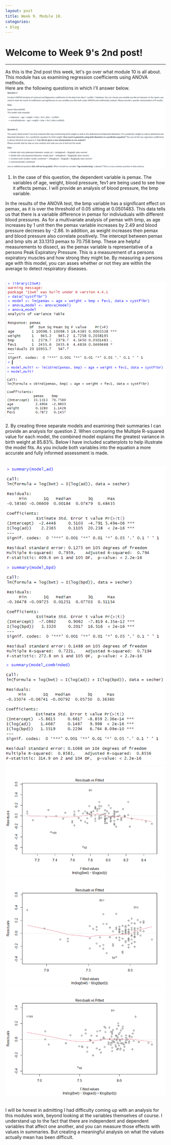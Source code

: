 ```yaml
---
layout: post
title: Week 9. Module 10.
categories:
- blog
---
```


# Welcome to Week 9's 2nd post!

---
As this is the 2nd post this week, let's go over what module 10 is all about. This module has us examining regression coefficients using ANOVA methods.  
Here are the following questions in which I'll answer below.  
![Image](https://raw.githubusercontent.com/ScottAustinYoung/scottaustinyoung.github.io/refs/heads/master/assets/module10/Questions.png)  
1. In the case of this question, the dependent variable is pemax. The variables of age, weight, blood pressure, fev1 are being used to see how it affects pemax. I will provide an analysis of blood pressure, the bmp variable.

In the results of the ANOVA test, the bmp variable has a significant effect on pemax, as it is over the threshold of 0.05 sitting at 0.0501483. This data tells us that there is a variable difference in pemax for indiviuduals with different blood pressures. As for a multivariate analysis of pemax with bmp, as age increases by 1 unit then the pemax variable increases by 2.49 and blood pressure decreses by -2.86. In addition, as weight increases then pemax and blood pressure also correlate positively. The intercept between pemax and bmp sits at 33.1313 pemax to 70.758 bmp. These are helpful measurements to dissect, as the pemax variable is representative of a persons Peak Expiratory Pressure. This is a measurement of a persons expiratory muscles and how strong they might be. By measuring a persons age with this model, you can asses whether or not they are within the average to detect respiratory diseases.  
<br>  
![Image](https://raw.githubusercontent.com/ScottAustinYoung/scottaustinyoung.github.io/refs/heads/master/assets/module10/work1.png)
![Image](https://raw.githubusercontent.com/ScottAustinYoung/scottaustinyoung.github.io/refs/heads/master/assets/module10/work1.2.png)  
<br>
2. By creating three separate models and examining their summaries I can provide an analysis for question 2. When comparing the Multiple R-squared value for each model, the combined model explains the greatest variance in birth weight at 85.83%. Below I have included scatterplots to help illustrate the model fits. As you include both variables into the equation a more accurate and fully informed assessment is made.  
<br>  
![Image](https://raw.githubusercontent.com/ScottAustinYoung/scottaustinyoung.github.io/refs/heads/master/assets/module10/summary2.png)
![Image](https://raw.githubusercontent.com/ScottAustinYoung/scottaustinyoung.github.io/refs/heads/master/assets/module10/ad.png)
![Image](https://raw.githubusercontent.com/ScottAustinYoung/scottaustinyoung.github.io/refs/heads/master/assets/module10/bpd.png)
![Image](https://raw.githubusercontent.com/ScottAustinYoung/scottaustinyoung.github.io/refs/heads/master/assets/module10/combined.png)  
<br>  
I will be honest in admitting I had difficulty coming up with an analysis for this modules work, beyond looking at the variables themselves of course. I understand up to the fact that there are independent and dependent variables that affect one another, and you can measure those effects with values in summaries. But creating a meaningful analysis on what the values actually mean has been difficult.
